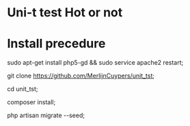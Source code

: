 # Uni-t test Hot or not

# Install precedure 
sudo apt-get install php5-gd && sudo service apache2 restart;

git clone https://github.com/MerlijnCuypers/unit_tst;

cd unit_tst;

composer install;

php artisan migrate --seed;
